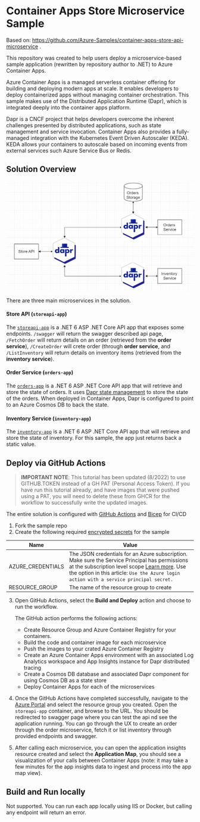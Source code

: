 ﻿# Container Apps Store Microservice Sample

Based on: https://github.com/Azure-Samples/container-apps-store-api-microservice .

This repository was created to help users deploy a microservice-based sample application (rewritten by repository author to .NET) to Azure Container Apps. 

Azure Container Apps is a managed serverless container offering for building and deploying modern apps at scale. It enables developers to deploy containerized apps without managing container orchestration. This sample makes use of the Distributed Application Runtime (Dapr), which is integrated deeply into the container apps platform.

Dapr is a CNCF project that helps developers overcome the inherent challenges presented by distributed applications, such as state management and service invocation. Container Apps also provides a fully-managed integration with the Kubernetes Event Driven Autoscaler (KEDA). KEDA allows your containers to autoscale based on incoming events from external services such Azure Service Bus or Redis.

## Solution Overview

![image of architecture](./assets/arch.png)

There are three main microservices in the solution.

#### Store API (`storeapi-app`)

The [`storeapi-app`](./StoreAPI) is a .NET 6 ASP .NET Core API app that exposes some endpoints. `/swagger` will return the swagger described api page, `/FetchOrder` will return details on an order (retrieved from the **order service**), `/CreateOrder` will crete order (through **order service**, and `/ListInventory` will return details on inventory items (retrieved from the **inventory service**).

#### Order Service (`orders-app`)

The [`orders-app`](./OrdersService) is a .NET 6 ASP .NET Core API app that will retrieve and store the state of orders. It uses [Dapr state management](https://docs.dapr.io/developing-applications/building-blocks/state-management/state-management-overview/) to store the state of the orders. When deployed in Container Apps, Dapr is configured to point to an Azure Cosmos DB to back the state.

#### Inventory Service (`inventory-app`)

The [`inventory-app`](./go-service) is a .NET 6 ASP .NET Core API app that will retrieve and store the state of inventory. For this sample, the app just returns back a static value.

## Deploy via GitHub Actions

> **IMPORTANT NOTE**: This tutorial has been updated (8/2022) to use GITHUB.TOKEN instead of a GH PAT (Personal Access Token). If you have run this tutorial already, and have images that were pushed using a PAT, you will need to delete these from GHCR for the workflow to successfully write the updated images.

The entire solution is configured with [GitHub Actions](https://github.com/features/actions) and [Bicep](https://docs.microsoft.com/azure/azure-resource-manager/bicep/overview) for CI/CD
1. Fork the sample repo
2. Create the following required [encrypted secrets](https://docs.github.com/en/actions/security-guides/encrypted-secrets#creating-encrypted-secrets-for-a-repository) for the sample

| Name              | Value                                                                                                                                                                                                                                                                                                                                                                                                  |
| ----------------- |--------------------------------------------------------------------------------------------------------------------------------------------------------------------------------------------------------------------------------------------------------------------------------------------------------------------------------------------------------------------------------------------------------|
| AZURE_CREDENTIALS | The JSON credentials for an Azure subscription. Make sure the Service Principal has permissions at the subscription level scope [Learn more](https://docs.microsoft.com/azure/developer/github/connect-from-azure?tabs=azure-portal%2Cwindows#create-a-service-principal-and-add-it-as-a-github-secret). Use the option in this article: `Use the Azure login action with a service principal secret.` |
| RESOURCE_GROUP | The name of the resource group to create                                                                                                                                                                                                                                                                                                                                                               |

3. Open GitHub Actions, select the **Build and Deploy** action and choose to run the workflow. 

   The GitHub action performs the following actions:
    - Create Resource Group and Azure Container Registry for your containers.
    - Build the code and container image for each microservice
    - Push the images to your crated Azure Container Registry
    - Create an Azure Container Apps environment with an associated Log Analytics workspace and App Insights instance for Dapr distributed tracing
    - Create a Cosmos DB database and associated Dapr component for using Cosmos DB as a state store
    - Deploy Container Apps for each of the microservices

4. Once the GitHub Actions have completed successfully, navigate to the [Azure Portal](https://portal.azure.com) and select the resource group you created. Open the `storeapi-app` container, and browse to the URL. You should be redirected to swagger page where you can test the api nd see the  application running. You can go through the UX to create an order through the order microservice, fetch it or list inventory through provided endpoints and swagger.

5. After calling each microservice, you can open the application insights resource created and select the **Application Map**, you should see a visualization of your calls between Container Apps (note: it may take a few minutes for the app insights data to ingest and process into the app map view).

## Build and Run locally
Not supported. You can run each app locally using IIS or Docker, but calling any endpoint will return an error.


